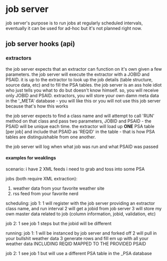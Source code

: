 # job server

job server's purpose is to run jobs at regularly scheduled intervals, eventually it can be used for ad-hoc but it's not planned right now.

## job server hooks (api)

### extractors

the job server expects that an extractor can function on it's own given a few parameters.  the job server will execute the extractor with a JOBID and PSAID.  it is up to the extractor to look up the job details (table structure, source data, etc) and to fill the PSA tables.  the job server is an ass hole idiot who just tells you what to do but doesn't know himself.  so, you will receive only JOBID and PSAID.  extractors, you will store your own damn meta data in the '_META' database - you will like this or you will not use this job server because that's how this works 

the job server expects to find a class name and will attempt to call 'RUN' method on that class and pass two parameters, JOBID and PSAID - the PSAID will be unique each time.  the extractor will load up **ONE** PSA table [per job] and include that PSAID as 'REQID' in the table - that is how PSA tables are distinguishable from one another.

the job server will log when what job was run and what PSAID was passed 

#### examples for weaklings

scenario: i have 2 XML feeds i need to grab and toss into some PSA

jobs (both require XML extraction):

1. weather data from your favorite weather site
2. rss feed from your favorite nerd

scheduling:
  job 1:
    1 will register with the job server providing an extractor class name, and run interval
    2 will get a jobid from job server
    3 will store my own master data related to job (column information, jobid, validation, etc)

  job 2:
    1 see job 1 steps but the jobid will be different

running:
  job 1:
    1 will be instanced by job server and forked off
    2 will pull in your bullshit weather data
    3 generate rows and fill em up with all your weather data INCLUDING REQID MAPPED TO THE PROVIDED PSAID
  
  job 2:
    1 see job 1 but will use a different PSA table in the _PSA database



